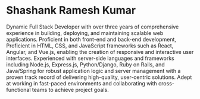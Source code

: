 # Shashank Ramesh Kumar


Dynamic Full Stack Developer with over three years of comprehensive experience in building, deploying, and maintaining scalable web applications. Proficient in both front-end and back-end development, Proficient in HTML, CSS, and JavaScript frameworks such as React, Angular, and Vue.js, enabling the creation of responsive and interactive user interfaces. Experienced with server-side languages and frameworks including Node.js, Express.js, Python/Django, Ruby on Rails, and Java/Spring for robust application logic and server management with a proven track record of delivering high-quality, user-centric solutions. Adept at working in fast-paced environments and collaborating with cross-functional teams to achieve project goals.
